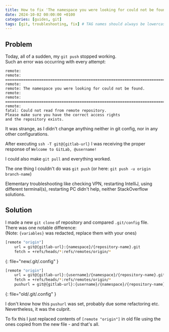 ```yaml
---
title: How to fix 'The namespace you were looking for could not be found.' problem with Git
date: 2024-10-02 00:00:00 +0100
categories: [guides, git]
tags: [git, troubleshooting, fix] # TAG names should always be lowercase
---
```


## Problem

Today, all of a sudden, my `git push` stopped working.  
Such an error was occurring with every attempt:

```
remote:
remote: ========================================================================
remote:
remote: The namespace you were looking for could not be found.
remote:
remote: ========================================================================
remote:
fatal: Could not read from remote repository.
Please make sure you have the correct access rights
and the repository exists.
```

It was strange, as I didn't change anything neither in git config, nor in any other configurations.

After executing `ssh -T git@{gitlab-url}` I was receiving the proper response of `Welcome to GitLab, @username!`

I could also make `git pull` and everything worked.

The one thing I couldn't do was `git push` (or here: `git push -u origin branch-name`)

Elementary troubleshooting like checking VPN, restarting IntelliJ, using different terminal(s), restarting PC didn't
help, neither StackOverflow solutions.

## Solution

I made a new `git clone` of repository and compared `.git/config` file.  
There was one notable difference:  
(Note: `{variables}` was redacted, replace them with your ones)

```bash
[remote "origin"]
	url = git@{gitlab-url}:{namespace}/{repository-name}.git
	fetch = +refs/heads/*:refs/remotes/origin/*
```

{: file="new/.git/.config" }

```bash
[remote "origin"]
	url = git@{gitlab-url}:{username}/{namespace}/{repository-name}.git
	fetch = +refs/heads/*:refs/remotes/origin/*
	pushurl = git@{gitlab-url}:{username}/{namespace}/{repository-name}.gitgitlab-ci-token:@git@{gitlab-url}:{namespace}/{repository-name}.git
```

{: file="old/.git/.config" }

I don't know how this `pushurl` was set, probably due some refactoring etc.  
Nevertheless, it was the culprit.

To fix this I just replaced contents of `[remote "origin"]` in old file using the ones copied from the new file - and
that's all.
